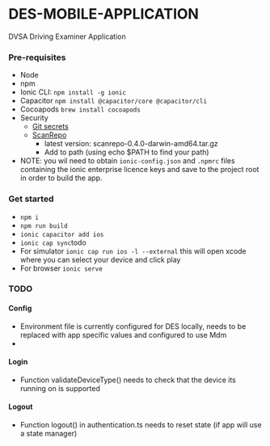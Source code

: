 # DES-MOBILE-APPLICATION
DVSA Driving Examiner Application

### Pre-requisites

- Node
- npm
- Ionic CLI: `npm install -g ionic`
- Capacitor `npm install @capacitor/core @capacitor/cli`
- Cocoapods `brew install cocoapods`
- Security
  - [Git secrets](https://github.com/awslabs/git-secrets)
  - [ScanRepo](https://github.com/UKHomeOffice/repo-security-scanner)
    - latest version: scanrepo-0.4.0-darwin-amd64.tar.gz
    - Add to path (using echo $PATH to find your path)
- NOTE: you wil need to obtain `ionic-config.json` and `.npmrc` files containing the ionic enterprise licence keys and save to the project root in order to build the app.

### Get started

- `npm i`
- `npm run build`
- `ionic capacitor add ios`
- `ionic cap sync`todo
- For simulator `ionic cap run ios -l --external` this will open xcode where you can select your device and click play
- For browser `ionic serve`

### TODO

#### Config

- Environment file is currently configured for DES locally, needs to be replaced with app specific values and configured to use Mdm  
- 

#### Login

- Function validateDeviceType() needs to check that the device its running on is supported

#### Logout

- Function logout() in authentication.ts needs to reset state (if app will use a state manager)
